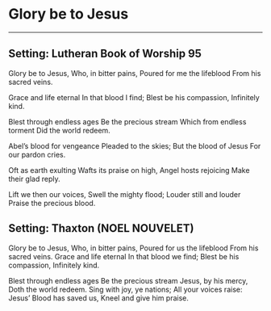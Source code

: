 # Glory be to Jesus

***

## Setting: Lutheran Book of Worship 95

Glory be to Jesus,
Who, in bitter pains,
Poured for me the lifeblood
From his sacred veins.

Grace and life eternal
In that blood I find;
Blest be his compassion,
Infinitely kind.

Blest through endless ages
Be the precious stream
Which from endless torment
Did the world redeem.

Abel’s blood for vengeance
Pleaded to the skies;
But the blood of Jesus
For our pardon cries.

Oft as earth exulting
Wafts its praise on high,
Angel hosts rejoicing
Make their glad reply.

Lift we then our voices,
Swell the mighty flood;
Louder still and louder
Praise the precious blood.

## Setting: Thaxton (NOEL NOUVELET)

Glory be to Jesus,
Who, in bitter pains,
Poured for us the lifeblood
From his sacred veins.
Grace and life eternal
In that blood we find;
Blest be his compassion,
Infinitely kind.

Blest through endless ages
Be the precious stream
Jesus, by his mercy,
Doth  the world redeem.
Sing with joy, ye nations; 
All your voices raise:
Jesus’ Blood has saved us,
Kneel and give him praise.
